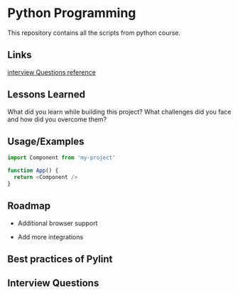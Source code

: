
# Python Programming

This repository contains all the scripts from python course.
## Links

[interview Questions reference](https://github.com/DopplerHQ/awesome-interview-questions?tab=readme-ov-file#python)


## Lessons Learned

What did you learn while building this project? What challenges did you face and how did you overcome them?


## Usage/Examples

```javascript
import Component from 'my-project'

function App() {
  return <Component />
}
```


## Roadmap

- Additional browser support

- Add more integrations


## Best practices of Pylint
## Interview Questions
